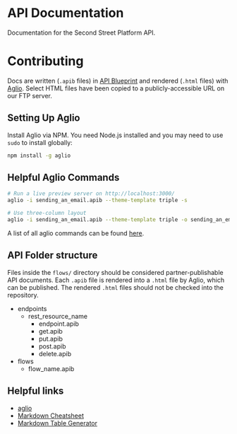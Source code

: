 # API Documentation

Documentation for the Second Street Platform API.

# Contributing

Docs are written (`.apib` files) in [API Blueprint](https://apiblueprint.org/) and rendered (`.html` files) with [Aglio](https://github.com/danielgtaylor/aglio). Select HTML files have been copied to a publicly-accessible URL on our FTP server.

## Setting Up Aglio
Install Aglio via NPM. You need Node.js installed and you may need to use `sudo` to install globally:

```bash
npm install -g aglio
```

## Helpful Aglio Commands

```bash
# Run a live preview server on http://localhost:3000/
aglio -i sending_an_email.apib --theme-template triple -s
```

```bash
# Use three-column layout
aglio -i sending_an_email.apib --theme-template triple -o sending_an_email.html
```

A list of all aglio commands can be found [here](https://github.com/danielgtaylor/aglio).

## API Folder structure

Files inside the `flows/` directory should be considered partner-publishable API documents. Each `.apib` file is rendered into a `.html` file by Aglio, which can be published. The rendered `.html` files should not be checked into the repository.


+ endpoints
  + rest_resource_name
    + endpoint.apib
    + get.apib
    + put.apib
    + post.apib
    + delete.apib
+ flows
  + flow_name.apib

## Helpful links
+ [aglio](https://github.com/danielgtaylor/aglio)
+ [Markdown Cheatsheet](https://github.com/adam-p/markdown-here/wiki/Markdown-Here-Cheatsheet)
+ [Markdown Table Generator](http://www.tablesgenerator.com/markdown_tables#)
